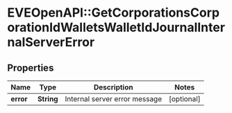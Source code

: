 # EVEOpenAPI::GetCorporationsCorporationIdWalletsWalletIdJournalInternalServerError

## Properties
Name | Type | Description | Notes
------------ | ------------- | ------------- | -------------
**error** | **String** | Internal server error message | [optional] 


